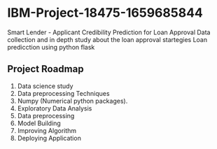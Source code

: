 # IBM-Project-18475-1659685844
Smart Lender - Applicant Credibility Prediction for Loan Approval
Data collection and in depth study about the loan approval startegies
Loan predicction using python flask

## Project Roadmap
1. Data science study 
2. Data preprocessing Techniques
3. Numpy (Numerical python packages).
4. Exploratory Data Analysis
5. Data preprocessing
6. Model Building
7. Improving Algorithm
8. Deploying Application
